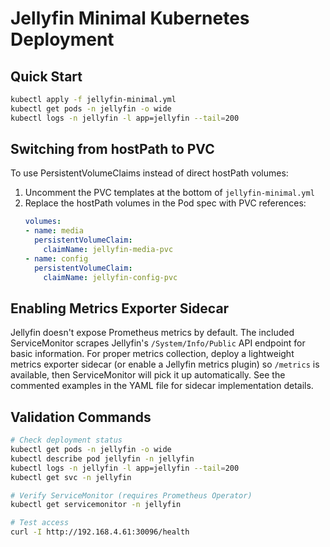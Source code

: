 # Jellyfin Minimal Kubernetes Deployment

## Quick Start

```bash
kubectl apply -f jellyfin-minimal.yml
kubectl get pods -n jellyfin -o wide
kubectl logs -n jellyfin -l app=jellyfin --tail=200
```

## Switching from hostPath to PVC

To use PersistentVolumeClaims instead of direct hostPath volumes:

1. Uncomment the PVC templates at the bottom of `jellyfin-minimal.yml`
2. Replace the hostPath volumes in the Pod spec with PVC references:
   ```yaml
   volumes:
   - name: media
     persistentVolumeClaim:
       claimName: jellyfin-media-pvc
   - name: config
     persistentVolumeClaim:
       claimName: jellyfin-config-pvc
   ```

## Enabling Metrics Exporter Sidecar

Jellyfin doesn't expose Prometheus metrics by default. The included ServiceMonitor scrapes Jellyfin's `/System/Info/Public` API endpoint for basic information. For proper metrics collection, deploy a lightweight metrics exporter sidecar (or enable a Jellyfin metrics plugin) so `/metrics` is available, then ServiceMonitor will pick it up automatically. See the commented examples in the YAML file for sidecar implementation details.

## Validation Commands

```bash
# Check deployment status
kubectl get pods -n jellyfin -o wide
kubectl describe pod jellyfin -n jellyfin
kubectl logs -n jellyfin -l app=jellyfin --tail=200
kubectl get svc -n jellyfin

# Verify ServiceMonitor (requires Prometheus Operator)
kubectl get servicemonitor -n jellyfin

# Test access
curl -I http://192.168.4.61:30096/health
```